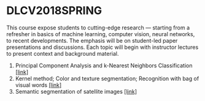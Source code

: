 # DLCV2018SPRING
This course expose students to cutting-edge research — starting from a refresher in basics of machine learning, computer vision, neural networks, to recent developments. The emphasis will be on student-led paper presentations and discussions. Each topic will begin with instructor lectures to present context and background material. 
1. Principal Component Analysis and k-Nearest Neighbors Classification [[link]](https://github.com/thtang/DLCV2018SPRING/tree/master/hw1)
2. Kernel method; Color and texture segmentation; Recognition with bag of visual words [[link]](https://github.com/thtang/DLCV2018SPRING/tree/master/hw2)
3. Semantic segmentation of satellite images [[link]](https://github.com/thtang/DLCV2018SPRING/tree/master/hw3)
